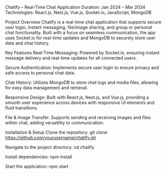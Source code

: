 Chatify – Real-Time Chat Application
Duration: Jan 2024 – Mar 2024
Technologies: React.js, Next.js, Vue.js, Socket.io, JavaScript, MongoDB

Project Overview
Chatify is a real-time chat application that supports secure user login, instant messaging, file/image sharing, and group or personal chat functionality. Built with a focus on seamless communication, the app uses Socket.io for real-time updates and MongoDB to securely store user data and chat history.

Key Features
Real-Time Messaging: Powered by Socket.io, ensuring instant message delivery and real-time updates for all connected users.

Secure Authentication: Implements secure user login to ensure privacy and safe access to personal chat data.

Chat History: Utilizes MongoDB to store chat logs and media files, allowing for easy data management and retrieval.

Responsive Design: Built with React.js, Next.js, and Vue.js, providing a smooth user experience across devices with responsive UI elements and fluid transitions.

File & Image Transfer: Supports sending and receiving images and files within chat, adding versatility to communication.

Installation & Setup
Clone the repository:
git clone https://github.com/yourusername/chatify.git

Navigate to the project directory:
cd chatify

Install dependencies:
npm install

Start the application:
npm start
